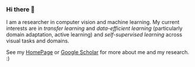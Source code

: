 ### Hi there 👋

I am a researcher in computer vision and machine learning. My current interests are in *transfer learning* and *data-efficient learning* (particularly domain adaptation, active learning) and *self-supervised learning* across visual tasks and domains. 

See my [HomePage](https://binhuixie.github.io/) or [Google Scholar](https://scholar.google.com/citations?user=cbVMMCwAAAAJ) for more about me and my research. :)

<!--
**BinhuiXie/BinhuiXie** is a ✨ _special_ ✨ repository because its `README.md` (this file) appears on your GitHub profile.

Here are some ideas to get you started:

- 🔭 I’m currently working on ...
- 🌱 I’m currently learning ...
- 👯 I’m looking to collaborate on ...
- 🤔 I’m looking for help with ...
- 💬 Ask me about ...
- 📫 How to reach me: ...
- 😄 Pronouns: ...
- ⚡ Fun fact: ...
-->

